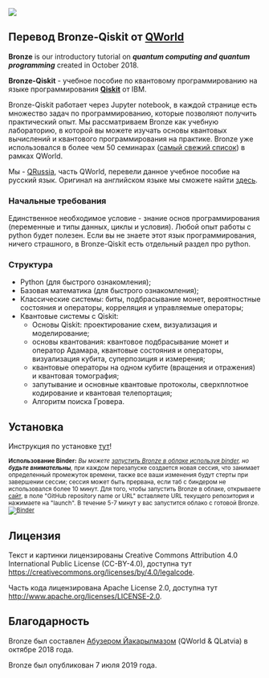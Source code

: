 ![](qworld/images/readme-logo.jpg)

## Перевод Bronze-Qiskit от [QWorld](https://qworld.net)

**Bronze** is our introductory tutorial on _**quantum computing and quantum programming**_ created in October 2018.

**Bronze-Qiskit** - учебное пособие по квантовому программированию на языке программирования [**Qiskit**](https://qiskit.org) от IBM.

Bronze-Qiskit работает через Jupyter notebook, в каждой странице есть множество задач по программированию, которые позволяют получить практический опыт. Мы рассматриваем Bronze как учебную лабораторию, в которой вы можете изучать основы квантовых вычислений и квантового программирования на практике. Bronze уже использовался в более чем 50 семинарах ([самый свежий список](http://qworld.net/workshop-bronze/#list)) в рамках QWorld.

Мы - [QRussia](https://qworld.net/qrussia/), часть QWorld, перевели данное учебное пособие на русский язык. Оригинал на английском языке мы сможете найти [здесь](https://gitlab.com/qworld/bronze-qiskit).

### Начальные требования

Единственное необходимое условие - знание основ программирования (переменные и типы данных, циклы и условия). Любой опыт работы с python будет полезен. Если вы не знаете этот язык программирования, ничего страшного, в Bronze-Qiskit есть отдельный раздел про python.

### Структура

- Python (для быстрого ознакомления);
- Базовая математика (для быстрого ознакомления);
- Классические системы: биты, подбрасывание монет, вероятностные состояния и операторы, корреляция и управляемые операторы;
- Квантовые системы с Qiskit:
    - Основы Qiskit: проектирование схем, визуализация и моделирование;
    - основы квантования: квантовое подбрасывание монет и оператор Адамара, квантовые состояния и операторы, визуализация кубита, суперпозиция и измерения;
    - квантовые операторы на одном кубите (вращения и отражения) и квантовая томография;
    - запутывание и основные квантовые протоколы, сверхплотное кодирование и квантовая телепортация;
    - Алгоритм поиска Гровера.

## Установка

Инструкция по установке [тут](installation.pdf)!

<small>

**Использование Binder:** _Вы можете [запустить Bronze в облаке используя binder](https://mybinder.org/v2/gl/qworld%2Fbronze-qiskit/HEAD?urlpath=lab/tree/START.ipynb), но **будьте внимательны**,_
при каждом перезапуске создается новая сессия, что занимает определенный промежуток времени, также все ваши изменения будут стерты при завершении сессии;
сессия может быть прервана, если таб с биндером не использовался более 10 минут.
Для того, чтобы запустить Bronze в облаке, открываете [сайт](https://mybinder.org/), в поле "GitHub repository name or URL" вставляете URL текущего репозитория и нажимаете на "launch". В течение 5-7 минут у вас запустится облако с готовой Bronze.
[![Binder](https://mybinder.org/badge_logo.svg)](https://mybinder.org/v2/gl/qworld%2Fbronze-qiskit/HEAD?urlpath=lab/tree/START.ipynb)
</small>

## Лицензия

Текст и картинки лицензированы Creative Commons Attribution 4.0 International Public License (CC-BY-4.0), доступна тут https://creativecommons.org/licenses/by/4.0/legalcode.

Часть кода лицензирована Apache License 2.0, доступна тут http://www.apache.org/licenses/LICENSE-2.0.

## Благодарность

Bronze был составлен [Абузером Йакарылмазом](http://abu.lu.lv) (QWorld & QLatvia) в октябре 2018 года. 

Bronze был опубликован 7 июля 2019 года.
